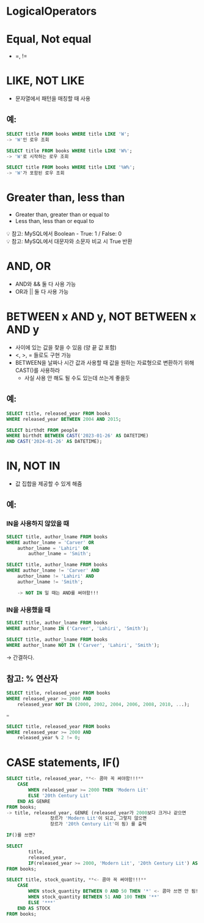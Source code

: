 # LogicalOperators

# Equal, Not equal

- =, !=

# LIKE, NOT LIKE

- 문자열에서 패턴을 매칭할 때 사용

## 예:

```sql
SELECT title FROM books WHERE title LIKE 'W';
-> 'W'인 로우 조회

SELECT title FROM books WHERE title LIKE 'W%';
-> 'W'로 시작하는 로우 조회

SELECT title FROM books WHERE title LIKE '%W%';
-> 'W'가 포함된 로우 조회
```

# Greater than, less than

- Greater than, greater than or equal to
- Less than, less than or equal to

<aside>
💡 참고: MySQL에서 Boolean - True: 1 / False: 0

</aside>

<aside>
💡 참고: MySQL에서 대문자와 소문자 비교 시 True 반환

</aside>

# AND, OR

- AND와 && 둘 다 사용 가능
- OR과 || 둘 다 사용 가능

# BETWEEN x AND y, NOT BETWEEN x AND y

- 사이에 있는 값을 찾을 수 있음 (양 끝 값 포함)
- <, >, = 들로도 구현 가능
- BETWEEN을 날짜나 시간 값과 사용할 때 값을 원하는 자료형으로 변환하기 위해 CAST()를 사용하라
    - 사실 사용 안 해도 될 수도 있는데 쓰는게 좋을듯

## 예:

```sql
SELECT title, released_year FROM books
WHERE released_year BETWEEN 2004 AND 2015;

SELECT birthdt FROM people
WHERE birthdt BETWEEN CAST('2023-01-26' AS DATETIME)
AND CAST('2024-01-26' AS DATETIME);
```

# IN, NOT IN

- 값 집합을 제공할 수 있게 해줌

## 예:

### IN을 사용하지 않았을 때

```sql
SELECT title, author_lname FROM books
WHERE author_lname = 'Carver' OR
	author_lname = 'Lahiri' OR
		author_lname = 'Smith';

SELECT title, author_lname FROM books
WHERE author_lname != 'Carver' AND
	author_lname != 'Lahiri' AND
	author_lname != 'Smith';

	-> NOT IN 일 때는 AND를 써야함!!!
```

### IN을 사용했을 때

```sql
SELECT title, author_lname FROM books
WHERE author_lname IN ('Carver', 'Lahiri', 'Smith');

SELECT title, author_lname FROM books
WHERE author_lname NOT IN ('Carver', 'Lahiri', 'Smith');
```

→ 간결하다.

## 참고: % 연산자

```sql
SELECT title, released_year FROM books
WHERE released_year >= 2000 AND
	released_year NOT IN (2000, 2002, 2004, 2006, 2008, 2010, ...);

=

SELECT title, released_year FROM books
WHERE released_year >= 2000 AND
	released_year % 2 != 0;
```

# CASE statements, IF()

```sql
SELECT title, released_year, **<- 콤마 꼭 써야함!!!**
	CASE
		WHEN released_year >= 2000 THEN 'Modern Lit'
		ELSE '20th Century Lit'
	END AS GENRE
FROM books;
-> title, released_year, GENRE (released_year가 2000보다 크거나 같으면
				장르가 'Modern Lit'이 되고, 그렇지 않으면
				장르가 '20th Century Lit'이 됨) 를 출력

IF()를 쓰면?

SELECT 
		title, 
		released_year,
		IF(released_year >= 2000, 'Modern Lit', '20th Century Lit') AS 'GENRE'
FROM books;		

SELECT title, stock_quantity, **<- 콤마 꼭 써야함!!!**
	CASE
		WHEN stock_quantity BETWEEN 0 AND 50 THEN '*' <- 콤마 쓰면 안 됨!!!
		WHEN stock_quantity BETWEEN 51 AND 100 THEN '**'
		ELSE '***'
	END AS STOCK
FROM books;
```